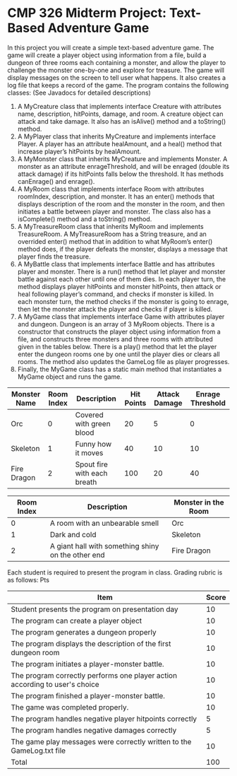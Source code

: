 # CMP 326 Midterm Project: Text-Based Adventure Game

In this project you will create a simple text-based adventure game. The game will create a player object using information from a file, build a dungeon of three rooms each containing a monster, and allow the player to challenge the monster one-by-one and explore for treasure. The game will display messages on the screen to tell user what happens. It also creates a log file that keeps a record of the game.
The program contains the following classes: (See Javadocs for detailed descriptions)

1.	A MyCreature class that implements interface Creature with attributes name, description, hitPoints, damage, and room. A creature object can attack and take damage. It also has an isAlive() method and a toString() method.
2.	A MyPlayer class that inherits MyCreature and implements interface Player. A player has an attribute healAmount, and a heal() method that increase player’s hitPoints by healAmount.
3.	A MyMonster class that inherits MyCreature and implements Monster. A monster as an attribute enrageThreshold, and will be enraged (double its attack damage) if its hitPoints falls below the threshold. It has methods canEnrage() and enrage().
4.	A MyRoom class that implements interface Room with attributes roomIndex, description, and monster. It has an enter() methods that displays description of the room and the monster in the room, and then initiates a battle between player and monster. The class also has a isComplete() method and a toString() method.
5.	A MyTreasureRoom class that inherits MyRoom and implements TreasureRoom. A MyTreasureRoom has a String treasure, and an overrided enter() method that in addition to what MyRoom’s enter() method does, if the player defeats the monster, displays a message that player finds the treasure.
6.	A MyBattle class that implements interface Battle and has attributes player and monster. There is a run() method that let player and monster battle against each other until one of them dies. In each player turn, the method displays player hitPoints and monster hitPoints, then attack or heal following player’s command, and checks if monster is killed. In each monster turn, the method checks if the monster is going to enrage, then let the monster attack the player and checks if player is killed.
7.	A MyGame class that implements interface Game with attributes player and dungeon. Dungeon is an array of 3 MyRoom objects. There is a constructor that constructs the player object using information from a file, and constructs three monsters and three rooms with attributed given in the tables below. There is a play() method that let the player enter the dungeon rooms one by one until the player dies or clears all rooms. The method also updates the GameLog file as player progresses. 
8.	Finally, the MyGame class has a static main method that instantiates a MyGame object and runs the game.

|Monster Name	|Room Index	|Description	|Hit Points	|Attack Damage	|Enrage Threshold|
|---------------|---------------|---------------|---------------|---------------|----------------|
|Orc	|0	|Covered with green blood	|20	|5	|0|
|Skeleton	|1	|Funny how it moves	|40	|10	|10|
|Fire Dragon	|2	|Spout fire with each breath	|100	|20	|40|


|Room Index	|Description	|Monster in the Room|
|---------------|---------------|-------------------|
|0	|A room with an unbearable smell	|Orc|
|1	|Dark and cold	|Skeleton|
|2	|A giant hall with something shiny on the other end	|Fire Dragon|

Each student is required to present the program in class. Grading rubric is as follows:
	Pts
	
|Item                                              | Score|
|--------------------------------------------------|------|
|Student presents the program on presentation day|	10|
|The program can create a player object	|10|
|The program generates a dungeon properly	|10|
|The program displays the description of the first dungeon room	|10|
|The program initiates a player-monster battle.	|10|
|The program correctly performs one player action according to user's choice	|10|
|The program finished a player-monster battle.	|10|
|The game was completed properly.	|10|
|The program handles negative player hitpoints correctly	|5|
|The program handles negative damages correctly	|5|
|The game play messages were correctly written to the GameLog.txt file	|10|
|Total	|100|

